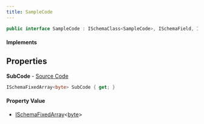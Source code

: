 ```yaml
---
title: SampleCode
---
```


```csharp
public interface SampleCode : ISchemaClass<SampleCode>, ISchemaField, ISchemaClass, INativeHandle
```

#### Implements

## Properties

**SubCode** - [Source Code](https://github.com/swiftly-solution/swiftlys2/blob/main/managed/src/SwiftlyS2.Generated/Schemas/Interfaces/SampleCode.cs#L16)

```csharp
ISchemaFixedArray<byte> SubCode { get; }
```

#### Property Value

- [ISchemaFixedArray](/docs/api/shared/schemas/ischemafixedarray-1)<[byte](https://learn.microsoft.com/dotnet/api/system.byte)>

